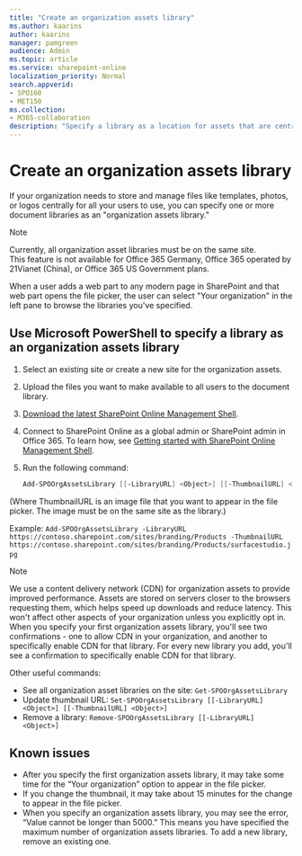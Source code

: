 ```yaml
---
title: "Create an organization assets library"
ms.author: kaarins
author: kaarins
manager: pamgreen
audience: Admin
ms.topic: article
ms.service: sharepoint-online
localization_priority: Normal
search.appverid:
- SPO160
- MET150
ms.collection:  
- M365-collaboration
description: "Specify a library as a location for assets that are centrally stored and managed in your organization."
---
```


# Create an organization assets library

If your organization needs to store and manage files like templates, photos, or logos centrally for all your users to use, you can specify one or more document libraries as an "organization assets library."

> [!NOTE]
> Currently, all organization asset libraries must be on the same site. <br>This feature is not available for Office 365 Germany, Office 365 operated by 21Vianet (China), or Office 365 US Government plans.  

When a user adds a web part to any modern page in SharePoint and that web part opens the file picker, the user can select "Your organization" in the left pane to browse the libraries you've specified. 

## Use Microsoft PowerShell to specify a library as an organization assets library
  
1. Select an existing site or create a new site for the organization assets.

2. Upload the files you want to make available to all users to the document library.

3. [Download the latest SharePoint Online Management Shell](https://go.microsoft.com/fwlink/p/?LinkId=255251).
    
4. Connect to SharePoint Online as a global admin or SharePoint admin in Office 365. To learn how, see [Getting started with SharePoint Online Management Shell](/powershell/sharepoint/sharepoint-online/connect-sharepoint-online).
    
5. Run the following command:
  
    ```PowerShell
    Add-SPOOrgAssetsLibrary [[-LibraryURL] <Object>] [[-ThumbnailURL] <Object>] 
    ```

(Where ThumbnailURL is an image file that you want to appear in the file picker. The image must be on the same site as the library.)

Example: `Add-SPOOrgAssetsLibrary -LibraryURL https://contoso.sharepoint.com/sites/branding/Products -ThumbnailURL https://contoso.sharepoint.com/sites/branding/Products/surfacestudio.jpg`    

> [!NOTE]
> We use a content delivery network (CDN) for organization assets to provide improved performance. Assets are stored on servers closer to the browsers requesting them, which helps speed up downloads and reduce latency. This won't affect other aspects of your organization unless you explicitly opt in. When you specify your first organization assets library, you'll see two confirmations - one to allow CDN in your organization, and another to specifically enable CDN for that library. For every new library you add, you'll see a confirmation to specifically enable CDN for that library. 

 
Other useful commands: 

- See all organization asset libraries on the site: `Get-SPOOrgAssetsLibrary` 
- Update thumbnail URL: `Set-SPOOrgAssetsLibrary [[-LibraryURL] <Object>] [[-ThumbnailURL] <Object>]` 
- Remove a library: `Remove-SPOOrgAssetsLibrary [[-LibraryURL] <Object>]` 
 
## Known issues

- After you specify the first organization assets library, it may take some time for the “Your organization” option to appear in the file picker. 
- If you change the thumbnail, it may take about 15 minutes for the change to appear in the file picker. 
- When you specify an organization assets library, you may see the error, “Value cannot be longer than 5000.” This means you have specified the maximum number of organization assets libraries. To add a new library, remove an existing one.   

